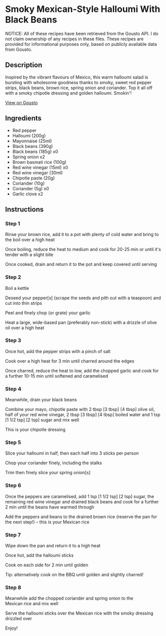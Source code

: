 # Smoky Mexican-Style Halloumi With Black Beans

NOTICE: All of these recipes have been retrieved from the Gousto API. I do not claim ownership of any recipes in these files. These recipes are provided for informational purposes only, based on publicly available data from Gousto.

## Description

Inspired by the vibrant flavours of Mexico, this warm halloumi salad is bursting with wholesome goodness thanks to smoky, sweet red pepper strips, black beans, brown rice, spring onion and coriander. Top it all off with a smoky chipotle dressing and golden halloumi. Smokin'!

[View on Gousto](https://www.gousto.co.uk/recipes/cookbook/smoky-mexican-halloumi-with-black-beans)

## Ingredients

- Red pepper
- Halloumi (200g)
- Mayonnaise (25ml)
- Black beans (390g)
- Black beans (185g) x0
- Spring onion x2
- Brown basmati rice (100g)
- Red wine vinegar (15ml) x0
- Red wine vinegar (30ml)
- Chipotle paste (20g)
- Coriander (10g)
- Coriander (5g) x0
- Garlic clove x2

## Instructions


### Step 1

Rinse your brown rice, add it to a pot with plenty of cold water and bring to the boil over a high heat

Once boiling, reduce the heat to medium and cook for 20-25 min or until it's tender with a slight bite

Once cooked, drain and return it to the pot and keep covered until serving


### Step 2

Boil a kettle

Deseed your pepper[s] (scrape the seeds and pith out with a teaspoon) and cut into thin strips

Peel and finely chop (or grate) your garlic

Heat a large, wide-based pan (preferably non-stick) with a drizzle of olive oil over a high heat


### Step 3

Once hot, add the pepper strips with a pinch of salt

Cook over a high heat for 3 min until charred around the edges

Once charred, reduce the heat to low, add the chopped garlic and cook for a further 10-15 min until softened and caramelised


### Step 4

Meanwhile, drain your black beans

Combine your mayo, chipotle paste with 2 tbsp <span class="text-purple">[3 tbsp]</span> <span class="text-danger">[4 tbsp]</span> olive oil, half of your red wine vinegar, 2 tbsp <span class="text-purple"> [3 tbsp]</span> <span class="text-danger">[4 tbsp]</span> boiled water and 1 tsp<span class="text-danger"> <span class="text-purple">[1 1/2 tsp]</span> [2 tsp]</span> sugar and mix well

This is your chipotle dressing


### Step 5

Slice your halloumi in half, then each half into 3 sticks per person

Chop your coriander finely, including the stalks

Trim then finely slice your spring onion[s]


### Step 6

Once the peppers are caramelised, add 1 tsp <span class="text-purple">[1 1/2 tsp]</span> <span class="text-danger">[2 tsp]</span> sugar, the remaining red wine vinegar and drained black beans and cook for a further 2 min until the beans have warmed through

Add the peppers and beans to the drained brown rice (reserve the pan for the next step!) – this is your Mexican rice


### Step 7

Wipe down the pan and return it to a high heat

Once hot, add the halloumi sticks

Cook on each side for 2 min until golden

Tip: alternatively cook on the BBQ until golden and slightly charred!

### Step 8

Meanwhile add the chopped coriander and spring onion to the Mexican rice and mix well

Serve the halloumi sticks over the Mexican rice with the smoky dressing drizzled over

Enjoy!

